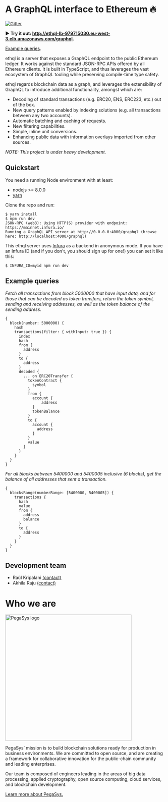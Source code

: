 # A GraphQL interface to Ethereum 🔥

[![Gitter](https://img.shields.io/gitter/room/ethql/lobby.js.svg?style=for-the-badge)](https://gitter.im/ethql/Lobby)

**▶️ Try it out: http://ethql-lb-979715030.eu-west-3.elb.amazonaws.com/graphql.**

[Example queries](#example-queries).

ethql is a server that exposes a GraphQL endpoint to the public Ethereum ledger. It works against the standard JSON-RPC
APIs offered by all Ethereum clients. It is built in TypeScript, and thus leverages the vast ecosystem of GraphQL
tooling while preserving compile-time type safety.

ethql regards blockchain data as a graph, and leverages the extensibility of GraphQL to introduce additional
functionality, amongst which are:

- Decoding of standard transactions (e.g. ERC20, ENS, ERC223, etc.) out of the box.
- New query patterns enabled by indexing solutions (e.g. all transactions between any two accounts).
- Automatic batching and caching of requests.
- New filtering capabilities.
- Simple, inline unit conversions.
- Enhancing public data with information overlays imported from other sources.

_NOTE: This project is under heavy development._

## Quickstart

You need a running Node environment with at least:

- nodejs >= 8.0.0
- [yarn](https://yarnpkg.com/)

Clone the repo and run:

```
$ yarn install
$ npm run dev
JSON-RPC (web3): Using HTTP(S) provider with endpoint: https://mainnet.infura.io/
Running a GraphQL API server at http://0.0.0.0:4000/graphql (browse here: http://localhost:4000/graphql)
```

This ethql server uses [Infura](https://infura.io/) as a backend in anonymous mode. If you have an Infura ID (and if you
don't, you should sign up for one!) you can set it like this:

```
$ INFURA_ID=myid npm run dev
```

## Example queries

_Fetch all transactions from block 5000000 that have input data, and for those that can be decoded as token transfers,
return the token symbol, sending and receiving addresses, as well as the token balance of the sending address._

```
{
  block(number: 5000000) {
    hash
    transactions(filter: { withInput: true }) {
      index
      hash
      from {
        address
      }
      to {
        address
      }
      decoded {
        ... on ERC20Transfer {
          tokenContract {
            symbol
          }
          from {
            account {
            	address
            }
            tokenBalance
          }
          to {
            account {
              address
            }
          }
          value
        }
      }
    }
  }
}
```

_For all blocks between 5400000 and 5400005 inclusive (6 blocks), get the balance of all addresses that sent a
transaction._

```
{
  blocksRange(numberRange: [5400000, 5400005]) {
    transactions {
      hash
      value
      from {
        address
        balance
      }
      to {
        address
      }
    }
  }
}
```

## Development team

- Raúl Kripalani [(contact)](mailto:raul.kripalani@consensys.net)
- Akhila Raju [(contact)](mailto:akhila.raju@consensys.net)

# Who we are

<a href="https://pegasys.tech/?utm_source=github&utm_medium=source&utm_campaign=ethql" rel="nofollow"><img src="https://raw.github.com/ConsenSys/ethql/master/logo.svg?sanitize=true" alt="PegaSys logo" data-canonical-src="https://raw.github.com/ConsenSys/ethql/master/logo.svg?sanitize=true" width="400"></a>

PegaSys’ mission is to build blockchain solutions ready for production in business environments. We are committed to
open source, and are creating a framework for collaborative innovation for the public-chain community and leading
enterprises.

Our team is composed of engineers leading in the areas of big data processing, applied cryptography, open source
computing, cloud services, and blockchain development.

[Learn more about PegaSys.](https://pegasys.tech/?utm_source=github&utm_medium=source&utm_campaign=ethql)
